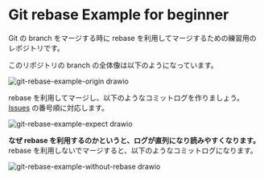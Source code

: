 # Git rebase Example for beginner

Git の branch をマージする時に rebase を利用してマージするための練習用のレポジトリです。

このリポジトリの branch の全体像は以下のようになっています。

![git-rebase-example-origin drawio](https://user-images.githubusercontent.com/5770480/139302539-fa5c6d09-8219-4c46-938e-e4c73896a906.png)

rebase を利用してマージし、以下のようなコミットログを作りましょう。
[Issues](../../issues) の番号順に対応します。

![git-rebase-example-expect drawio](https://user-images.githubusercontent.com/5770480/139302667-dfcf491f-b86a-41ca-a5dc-1805b54b8f6e.png)

**なぜ rebase を利用するのかというと、ログが直列になり読みやすくなります。**
rebase を利用しないでマージすると、以下のようなコミットログになります。

![git-rebase-example-without-rebase drawio](https://user-images.githubusercontent.com/5770480/139302706-c5b999d8-a17d-4a5a-848d-c60b670f126c.png)
